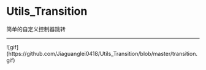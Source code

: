 # Utils_Transition
简单的自定义控制器跳转

<hr>
![gif](https://github.com/Jiaguanglei0418/Utils_Transition/blob/master/transition.gif)

